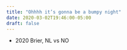 ```yaml
---
title: "Ohhhh it’s gonna be a bumpy night"
date: 2020-03-02T19:46:00-05:00
draft: false
---
```

- 2020 Brier, NL vs NO